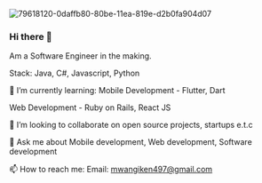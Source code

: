 ![79618120-0daffb80-80be-11ea-819e-d2b0fa904d07](https://user-images.githubusercontent.com/65963713/112342203-14ce8900-8cd3-11eb-99fa-f7661948b351.gif)

### Hi there 👋 
Am a Software Engineer in the making.

Stack: Java, C#, Javascript, Python

🌱 I’m currently learning:
  Mobile Development - Flutter, Dart
  
  Web Development - Ruby on Rails, React JS
  
👯 I’m looking to collaborate on open source projects, startups e.t.c

💬 Ask me about Mobile development, Web development, Software development

📫 How to reach me: Email: mwangiken497@gmail.com


